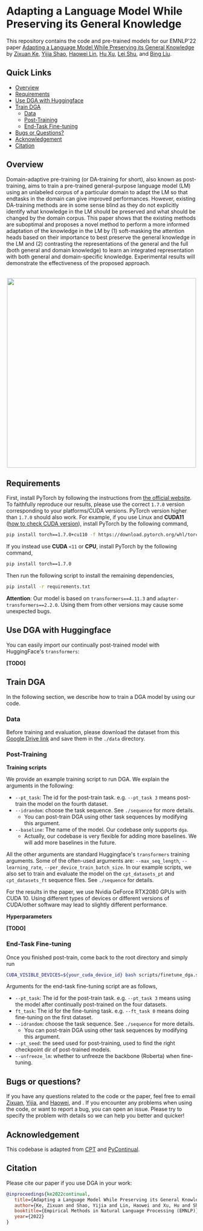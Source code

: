 # Adapting a Language Model While Preserving its General Knowledge

This repository contains the code and pre-trained models for our EMNLP'22 paper [Adapting a Language Model While Preserving its General Knowledge](https://preview.aclanthology.org/emnlp-22-ingestion/2022.emnlp-main.693.pdf) by <a href="https://vincent950129.github.io/"> Zixuan Ke</a>, <a href="https://shaoyijia.github.io/">Yijia Shao</a>, <a href="https://linhaowei1.github.io/">Haowei Lin</a>, <a href="https://howardhsu.github.io/">Hu Xu</a>, <a href="https://leishu02.github.io/">Lei Shu</a>, and <a href="https://www.cs.uic.edu/~liub/">Bing Liu</a>.


## Quick Links

  - [Overview](#overview)
  - [Requirements](#requirements)
  - [Use DGA with Huggingface](#use-cpt-with-huggingface)
  - [Train DGA](#train-cpt)
    - [Data](#data)
    - [Post-Training](#post-training)
    - [End-Task Fine-tuning](#end-task-fine-tuning)
  - [Bugs or Questions?](#bugs-or-questions)
  - [Acknowledgement](#acknowledgement)
  - [Citation](#citation)

## Overview

Domain-adaptive pre-training (or DA-training for short), also known as post-training, aims to train a pre-trained general-purpose language model (LM) using an unlabeled corpus of a particular domain to adapt the LM so that endtasks in the domain can give improved performances. However, existing DA-training methods are in some sense blind as they do not explicitly identify what knowledge in the LM should be preserved and what should be changed by the domain corpus. This paper shows that the existing methods are suboptimal and proposes a novel method to perform a more informed adaptation of the knowledge in the LM by (1) soft-masking the attention heads based on their importance to best preserve the general knowledge in the LM and (2) contrasting the representations of the general and the full (both general and domain knowledge) to learn an integrated representation with both general and domain-specific knowledge. Experimental results will demonstrate the effectiveness of the proposed approach.

<p align="center">
    <br>
    <a href="https://github.com/UIC-Liu-Lab/DGA">
        <img src="https://github.com/ZixuanKe/PyContinual/blob/figures/model.png" width="500"/>
    </a>    
    <br>
<p>

## Requirements

First, install PyTorch by following the instructions from [the official website](https://pytorch.org). To faithfully reproduce our results, please use the correct `1.7.0` version corresponding to your platforms/CUDA versions. PyTorch version higher than `1.7.0` should also work. For example, if you use Linux and **CUDA11** ([how to check CUDA version](https://varhowto.com/check-cuda-version/)), install PyTorch by the following command,

```bash
pip install torch==1.7.0+cu110 -f https://download.pytorch.org/whl/torch_stable.html
```

If you instead use **CUDA** `<11` or **CPU**, install PyTorch by the following command,

```bash
pip install torch==1.7.0
```


Then run the following script to install the remaining dependencies,

```bash
pip install -r requirements.txt
```

**Attention**: Our model is based on `transformers==4.11.3` and `adapter-transformers==2.2.0`. Using them from other versions may cause some unexpected bugs.

## Use DGA with Huggingface

You can easily import our continually post-trained model with HuggingFace's `transformers`:

**[TODO]**

## Train DGA

In the following section, we describe how to train a DGA model by using our code.

### Data

Before training and evaluation, please download the dataset from this [Google Drive link](https://drive.google.com/file/d/1_fAu9dPHUpFyAbAN1aBByib3tEVRlZpS/view?usp=sharing) and save them in the `./data` directory. 

### Post-Training

**Training scripts**

We provide an example training script to run DGA. We explain the arguments in the following:

* `--pt_task`: The id for the post-train task. e.g. `--pt_task 3` means post-train the model on the fourth dataset. 
* `--idrandom`: choose the task sequence. See `./sequence` for more details.
  * You can post-train DGA using other task sequences by modifying this argument.
* `--baseline`: The name of the model. Our codebase only supports `dga`.
  * Actually, our codebase is very flexible for adding more baselines. We will add more baselines in the future.


All the other arguments are standard Huggingface's `transformers` training arguments. Some of the often-used arguments are: `--max_seq_length`, `--learning_rate`, `--per_device_train_batch_size`. In our example scripts, we also set to train and evaluate the model on the `cpt_datasets_pt` and `cpt_datasets_ft` sequence files. See `./sequence` for details.

For the results in the paper, we use Nvidia GeForce RTX2080 GPUs with CUDA 10. Using different types of devices or different versions of CUDA/other software may lead to slightly different performance.

**Hyperparameters**

**[TODO]**


### End-Task Fine-tuning

Once you finished post-train, come back to the root directory and simply run

```bash
CUDA_VISIBLE_DEVICES=${your_cuda_device_id} bash scripts/finetune_dga.sh
```

Arguments for the end-task fine-tuning script are as follows,

* `--pt_task`: The id for the post-train task. e.g. `--pt_task 3` means using the model after continually post-trained on the four datasets. 
* `ft_task`: The id for the fine-tuning task. e.g. `--ft_task 0` means doing fine-tuning on the first dataset.
* `--idrandom`: choose the task sequence. See `./sequence` for more details.
  * You can post-train DGA using other task sequences by modifying this argument.
* `--pt_seed`: the seed used for post-training, used to find the right checkpoint dir of post-trained models.
* `--unfreeze_lm`: whether to unfreeze the backbone (Roberta) when fine-tuning.

## Bugs or questions?
If you have any questions related to the code or the paper, feel free to email [Zixuan](`zke4@uic.edu`), [Yijia](shaoyj.pku.edu.cn), and [Haowei](`linhaowei@pku.edu.cn`), and . If you encounter any problems when using the code, or want to report a bug, you can open an issue. Please try to specify the problem with details so we can help you better and quicker!

## Acknowledgement
This codebase is adapted from [CPT](https://github.com/UIC-Liu-Lab/CPT) and [PyContinual](https://github.com/ZixuanKe/PyContinual).

## Citation

Please cite our paper if you use DGA in your work:

```bibtex
@inproceedings{ke2022continual,
   title={Adapting a Language Model While Preserving its General Knowledge},
   author={Ke, Zixuan and Shao, Yijia and Lin, Haowei and Xu, Hu and Shu, Lei, and Liu, Bing},
   booktitle={Empirical Methods in Natural Language Processing (EMNLP)},
   year={2022}
}
```
